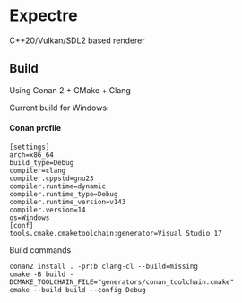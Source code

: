 # Expectre
C++20/Vulkan/SDL2 based renderer


## Build

Using Conan 2 + CMake + Clang

Current build for Windows:

#### Conan profile
```
[settings]
arch=x86_64
build_type=Debug
compiler=clang
compiler.cppstd=gnu23
compiler.runtime=dynamic
compiler.runtime_type=Debug
compiler.runtime_version=v143
compiler.version=14
os=Windows
[conf]
tools.cmake.cmaketoolchain:generator=Visual Studio 17
```

Build commands
```
conan2 install . -pr:b clang-cl --build=missing
cmake -B build -DCMAKE_TOOLCHAIN_FILE="generators/conan_toolchain.cmake"
cmake --build build --config Debug
```

